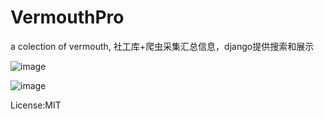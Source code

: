 VermouthPro
===========

a colection of vermouth,  社工库+爬虫采集汇总信息，django提供搜索和展示

![image](https://github.com/yasongxu/vermouth/blob/master/docs/vermouth.png?raw=true)

![image](https://github.com/yasongxu/vermouth/blob/master/docs/info.png?raw=true)

License:MIT
